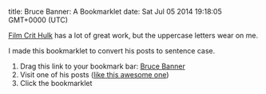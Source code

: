 title: Bruce Banner: A Bookmarklet
date: Sat Jul 05 2014 19:18:05 GMT+0000 (UTC)

[Film Crit Hulk](http://badassdigest.com/author/67) has a lot of great work, but the uppercase letters wear on me.

I made this bookmarklet to convert his posts to sentence case.

1. Drag this link to your bookmark bar: <a href="javascript:(function() { 
	Array.prototype.slice.call(document.querySelector('div.Article-content').children).forEach(function(element) {
		element.textContent = element.textContent.toLocaleLowerCase().replace(/([.!?]|^)(\s*\w)/gm, function(match, sentenceEnder, firstCharacter) {
			return sentenceEnder + firstCharacter.toLocaleUpperCase()
		})
	})
}())">Bruce Banner</a>
2. Visit one of his posts ([like this awesome one](http://badassdigest.com/2013/10/03/film-crit-hulk-smash-alcohol-withnail-and-gary-king/))
3. Click the bookmarklet

